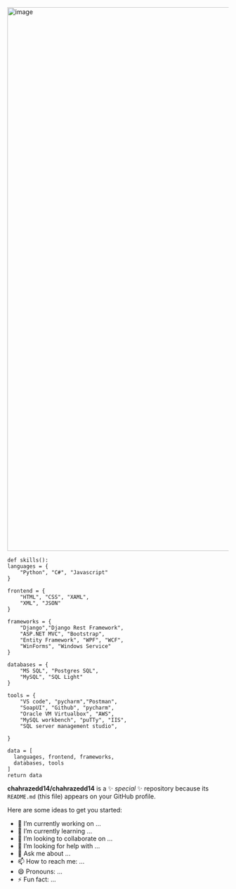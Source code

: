 <img width="1238" alt="image" src="https://user-images.githubusercontent.com/56532392/158840418-a3a26880-6934-4eb4-917c-9aaf5114cb1f.png">




    def skills():
    languages = { 
        "Python", "C#", "Javascript"
    }
    
    frontend = { 
        "HTML", "CSS", "XAML",
        "XML", "JSON"
    }
    
    frameworks = { 
        "Django","Django Rest Framework", 
        "ASP.NET MVC", "Bootstrap",
        "Entity Framework", "WPF", "WCF",
        "WinForms", "Windows Service"
    }
    
    databases = { 
        "MS SQL", "Postgres SQL", 
        "MySQL", "SQL Light" 
    }
    
    tools = {
        "VS code", "pycharm","Postman", 
        "SoapUI", "Github", "pycharm", 
        "Oracle VM Virtualbox", "AWS",
        "MySQL workbench", "puTTy", "IIS",
        "SQL server management studio",
        
    }     
    
    data = [
      languages, frontend, frameworks, 
      databases, tools
    ]
    return data

**chahrazedd14/chahrazedd14** is a ✨ _special_ ✨ repository because its `README.md` (this file) appears on your GitHub profile.

Here are some ideas to get you started:

- 🔭 I’m currently working on ...
- 🌱 I’m currently learning ...
- 👯 I’m looking to collaborate on ...
- 🤔 I’m looking for help with ...
- 💬 Ask me about ...
- 📫 How to reach me: ...
- 😄 Pronouns: ...
- ⚡ Fun fact: ...
